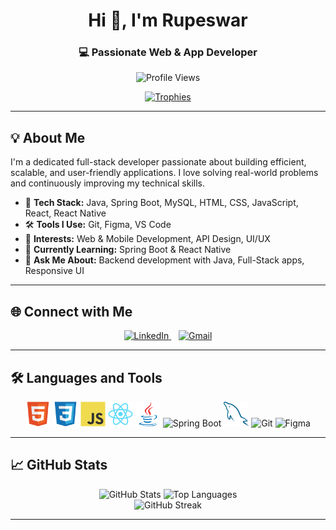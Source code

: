 <h1 align="center">Hi 👋, I'm Rupeswar</h1>
<h3 align="center">💻 Passionate Web & App Developer</h3>

<p align="center">
  <img src="https://komarev.com/ghpvc/?username=rupeswarbhainsa777&label=Profile%20views&color=0e75b6&style=flat" alt="Profile Views" />
</p>

<p align="center">
  <a href="https://github.com/ryo-ma/github-profile-trophy">
    <img src="https://github-profile-trophy.vercel.app/?username=rupeswarbhainsa777&theme=radical&margin-w=15&margin-h=15" alt="Trophies" />
  </a>
</p>

---

## 💡 About Me

I'm a dedicated full-stack developer passionate about building efficient, scalable, and user-friendly applications. I love solving real-world problems and continuously improving my technical skills.

- 🚀 **Tech Stack:** Java, Spring Boot, MySQL, HTML, CSS, JavaScript, React, React Native  
- 🛠️ **Tools I Use:** Git, Figma, VS Code  
- 🎯 **Interests:** Web & Mobile Development, API Design, UI/UX  
- 🌱 **Currently Learning:** Spring Boot & React Native  
- 💬 **Ask Me About:** Backend development with Java, Full-Stack apps, Responsive UI  

---

## 🌐 Connect with Me

<p align="center">
  <a href="https://www.linkedin.com/in/rupeswar-bhainsa-2b98b7227/" target="_blank">
    <img src="https://cdn-icons-png.flaticon.com/512/174/174857.png" width="30" alt="LinkedIn" />
  </a>&nbsp;&nbsp;
  <a href="mailto:rupeswarbhainsa777@gmail.com" target="_blank">
    <img src="https://cdn-icons-png.flaticon.com/512/732/732200.png" width="30" alt="Gmail" />
  </a>
</p>

---

## 🛠️ Languages and Tools

<p align="center">
  <img src="https://raw.githubusercontent.com/devicons/devicon/master/icons/html5/html5-original.svg" width="40" alt="HTML5" />
  <img src="https://raw.githubusercontent.com/devicons/devicon/master/icons/css3/css3-original.svg" width="40" alt="CSS3" />
  <img src="https://raw.githubusercontent.com/devicons/devicon/master/icons/javascript/javascript-original.svg" width="40" alt="JavaScript" />
  <img src="https://raw.githubusercontent.com/devicons/devicon/master/icons/react/react-original.svg" width="40" alt="React" />
  <img src="https://raw.githubusercontent.com/devicons/devicon/master/icons/java/java-original.svg" width="40" alt="Java" />
  <img src="https://www.vectorlogo.zone/logos/springio/springio-icon.svg" width="40" alt="Spring Boot" />
  <img src="https://raw.githubusercontent.com/devicons/devicon/master/icons/mysql/mysql-original.svg" width="40" alt="MySQL" />
  <img src="https://www.vectorlogo.zone/logos/git-scm/git-scm-icon.svg" width="40" alt="Git" />
  <img src="https://www.vectorlogo.zone/logos/figma/figma-icon.svg" width="40" alt="Figma" />
</p>

---

## 📈 GitHub Stats

<div align="center">
  <img src="https://github-readme-stats.vercel.app/api?username=rupeswarbhainsa777&show_icons=true&theme=radical" height="180" alt="GitHub Stats"/>
  <img src="https://github-readme-stats.vercel.app/api/top-langs/?username=rupeswarbhainsa777&layout=compact&theme=radical" height="180" alt="Top Languages"/>
</div>

<div align="center">
  <img src="https://github-readme-streak-stats.herokuapp.com/?user=rupeswarbhainsa777&theme=radical" alt="GitHub Streak" />
</div>

---


